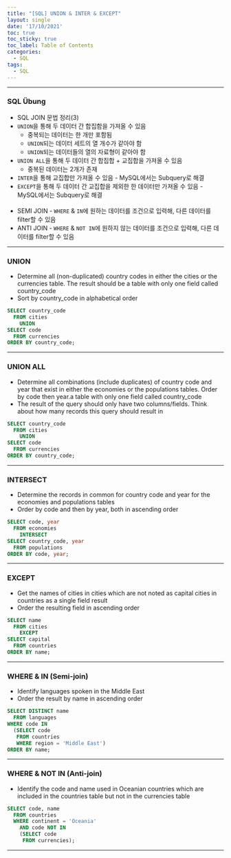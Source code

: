 ```yaml
---
title: "[SQL] UNION & INTER & EXCEPT"
layout: single
date: '17/10/2021'
toc: true
toc_sticky: true
toc_label: Table of Contents
categories:
  - SQL
tags:
  - SQL
---
```


---
### SQL Übung 
* SQL JOIN 문법 정리(3)
* `UNION`을 통해 두 데이터 간 합집함을 가져올 수 있음
    * 중복되는 데이터는 한 개만 포함됨
    * `UNION`되는 데이터 세트의 열 개수가 같아야 함
    * `UNION`되는 데이터들의 열의 자료형이 같아야 함
* `UNION ALL`을 통해 두 데이터 간 합집합 + 교집합을 가져올 수 있음
    * 중복된 데이터는 2개가 존재
* `INTER`을 통해 교집합만 가져올 수 있음 - MySQL에서는 Subquery로 해결
* `EXCEPT`을 통해 두 데이터 간 교집합을 제외한 한 데이터만 가져올 수 있음 - MySQL에서는 Subquery로 해결
<br><br>
* SEMI JOIN - `WHERE` & `IN`에 원하는 데이터를 조건으로 입력해, 다른 데이터를 filter할 수 있음
* ANTI JOIN - `WHERE` & `NOT IN`에 원하지 않는 데이터를 조건으로 입력해, 다른 데이터를 filter할 수 있음

---

### UNION 
* Determine all (non-duplicated) country codes in either the cities or the currencies table. The result should be a table with only one field called country_code
* Sort by country_code in alphabetical order

```sql
SELECT country_code
  FROM cities
	UNION
SELECT code
  FROM currencies
ORDER BY country_code;
```
---

### UNION ALL
* Determine all combinations (include duplicates) of country code and year that exist in either the economies or the populations tables. Order by code then year.a table with only one field called country_code
* The result of the query should only have two columns/fields. Think about how many records this query should result in

```sql
SELECT country_code
  FROM cities
	UNION
SELECT code
  FROM currencies
ORDER BY country_code;
```
---

### INTERSECT
* Determine the records in common for country code and year for the economies and populations tables
* Order by code and then by year, both in ascending order

```sql
SELECT code, year
  FROM economies
	INTERSECT
SELECT country_code, year
  FROM populations
ORDER BY code, year;
```
---

### EXCEPT
* Get the names of cities in cities which are not noted as capital cities in countries as a single field result
* Order the resulting field in ascending order

```sql
SELECT name
  FROM cities
	EXCEPT
SELECT capital
  FROM countries
ORDER BY name;
```
---

### WHERE & IN (Semi-join)
* Identify languages spoken in the Middle East
* Order the result by name in ascending order

```sql
SELECT DISTINCT name
  FROM languages
WHERE code IN
  (SELECT code
   FROM countries
   WHERE region = 'Middle East')
ORDER BY name;
```
---

### WHERE & NOT IN (Anti-join)
* Identify the code and name used in Oceanian countries which are included in the countries table but not in the currencies table

```sql
SELECT code, name
  FROM countries
  WHERE continent = 'Oceania'
  	AND code NOT IN
  	(SELECT code 
  	 FROM currencies);
```

---
